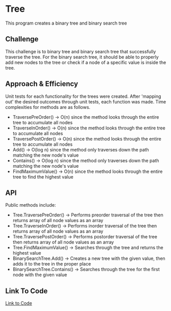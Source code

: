 # Tree
This program creates a binary tree and binary search tree

## Challenge
This challenge is to binary tree and binary search tree that successfully traverse the tree. For the binary search tree, it should be able to properly add new nodes to the tree or check if a node of a specific value is inside the tree.

## Approach & Efficiency
Unit tests for each functionality for the trees were created. After 'mapping out' the desired outcomes through unit tests, each function was made. Time complexities for methods are as follows.

* TraversePreOrder() -> O(n) since the method looks through the entire tree to accumulate all nodes
* TraverseInOrder() -> O(n) since the method looks through the entire tree to accumulate all nodes
* TraversePostOrder() -> O(n) since the method looks through the entire tree to accumulate all nodes
* Add() -> O(log n) since the method only traverses down the path matching the new node's value
* Contains() -> O(log n) since the method only traverses down the path matching the new node's value
* FindMaximumValue() -> O(n) since the method looks through the entire tree to find the highest value

## API
Public methods include:

* Tree.TraversePreOrder() -> Performs preorder traversal of the tree then returns array of all node values as an array
* Tree.TraverseInOrder() -> Performs inorder traversal of the tree then returns array of all node values as an array
* Tree.TraversePostOrder() -> Performs postorder traversal of the tree then returns array of all node values as an array
* Tree.FindMaximumValue() -> Searches through the tree and returns the highest value
* BinarySearchTree.Add() -> Creates a new tree with the given value, then adds it to the tree in the proper place
* BinarySearchTree.Contains() -> Searches through the tree for the first node with the given value

## Link To Code
[Link to Code](./Trees/)
